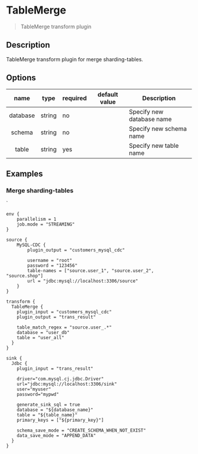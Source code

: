 # TableMerge

> TableMerge transform plugin

## Description

TableMerge transform plugin for merge sharding-tables.

## Options

|   name   | type   | required | default value | Description               |
|:--------:|--------|----------|---------------|---------------------------|
| database | string | no       |               | Specify new database name |
|  schema  | string | no       |               | Specify new schema name   |
|  table   | string | yes      |               | Specify new table name    |

## Examples

### Merge sharding-tables

`
```hocon
env {
    parallelism = 1
    job.mode = "STREAMING"
}

source {
    MySQL-CDC {
        plugin_output = "customers_mysql_cdc"
        
        username = "root"
        password = "123456"
        table-names = ["source.user_1", "source.user_2", "source.shop"]
        url = "jdbc:mysql://localhost:3306/source"
    }
}

transform {
  TableMerge {
    plugin_input = "customers_mysql_cdc"
    plugin_output = "trans_result"
    
    table_match_regex = "source.user_.*"
    database = "user_db"
    table = "user_all"
  }
}

sink {
  Jdbc {
    plugin_input = "trans_result"
    
    driver="com.mysql.cj.jdbc.Driver"
    url="jdbc:mysql://localhost:3306/sink"
    user="myuser"
    password="mypwd"
    
    generate_sink_sql = true
    database = "${database_name}"
    table = "${table_name}"
    primary_keys = ["${primary_key}"]
    
    schema_save_mode = "CREATE_SCHEMA_WHEN_NOT_EXIST"
    data_save_mode = "APPEND_DATA"
  }
}
```
